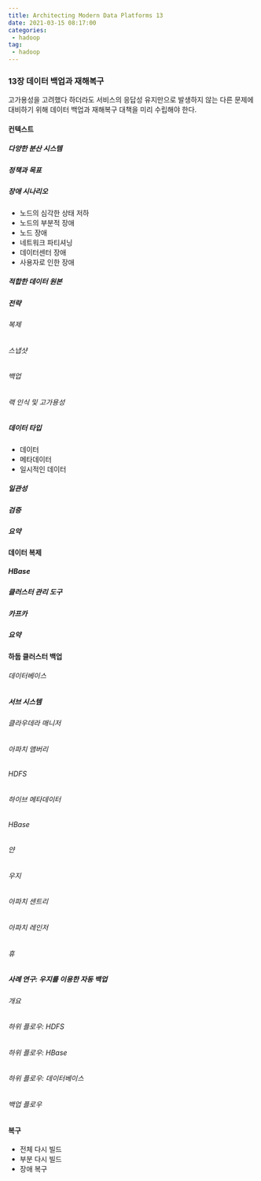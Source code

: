 ```yaml
---
title: Architecting Modern Data Platforms 13
date: 2021-03-15 08:17:00
categories:
 - hadoop
tag:
 - hadoop
---
```


### 13장 데이터 백업과 재해복구

고가용성을 고려했다 하더라도 서비스의 응답성 유지만으로 발생하지 않는 다른 문제에 대비하기 위해 데이터 백업과 재해복구 대책을 미리 수립해야 한다.

<!-- more -->

#### 컨텍스트

##### 다양한 분산 시스템

##### 정책과 목표

##### 장애 시나리오

- 노드의 심각한 상태 저하
- 노드의 부분적 장애
- 노드 장애
- 네트워크 파티셔닝
- 데이터센터 장애
- 사용자로 인한 장애

##### 적합한 데이터 원본

##### 전략

###### 복제

###### 스냅샷

###### 백업

###### 랙 인식 및 고가용성

##### 데이터 타입

- 데이터
- 메타데이터
- 일시적인 데이터

##### 일관성

##### 검증

##### 요약



#### 데이터 복제

##### HBase

##### 클러스터 관리 도구

##### 카프카

##### 요약



#### 하둡 클러스터 백업

###### 데이터베이스

##### 서브 시스템

###### 클라우데라 매니저

###### 아파치 앰버리

###### HDFS

###### 하이브 메타데이터

###### HBase

###### 얀

###### 우지

###### 아파치 센트리

###### 아파치 레인저

###### 휴



##### 사례 연구: 우지를 이용한 자동 백업

###### 개요

###### 하위 플로우: HDFS

###### 하위 플로우: HBase

###### 하위 플로우: 데이터베이스

###### 백업 플로우



#### 복구

- 전체 다시 빌드
- 부분 다시 빌드
- 장애 복구

